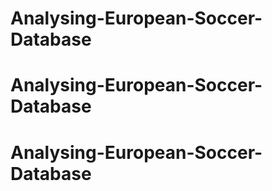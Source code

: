 # Analysing-European-Soccer-Database
# Analysing-European-Soccer-Database
# Analysing-European-Soccer-Database
